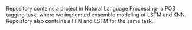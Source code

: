 Repository contains a project in Natural Language Processing- a POS tagging task, where we implemted ensemble modeling of LSTM and KNN.
Repoistory also contains a FFN and LSTM for the same task. 
